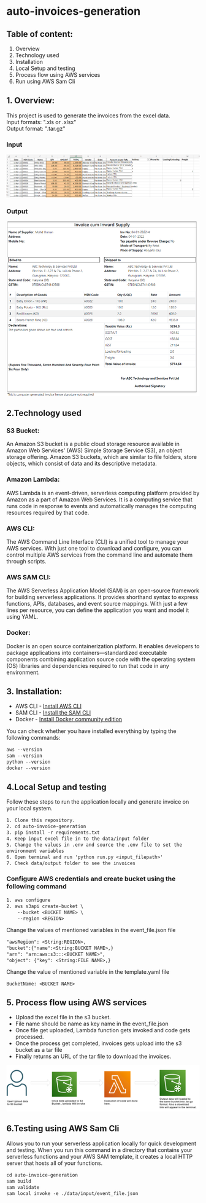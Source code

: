 # auto-invoices-generation
## Table of content: 
1. Overview
2. Technology used
3. Installation
4. Local Setup and testing
5. Process flow using AWS services
6. Run using AWS Sam Cli

## 1. Overview:
This project is used to generate the invoices from the excel data.\
Input formats: ".xls or .xlsx"\
Output format: ".tar.gz"

### Input
![Sample](img/input_data.png)

### Output
![Sample](img/sample_out.png)

## 2.Technology used
### S3 Bucket: 
An Amazon S3 bucket is a public cloud storage resource available in Amazon Web Services' (AWS) Simple Storage Service (S3), an object storage offering. Amazon S3 buckets, which are similar to file folders, store objects, which consist of data and its descriptive metadata.

### Amazon Lambda: 
AWS Lambda is an event-driven, serverless computing platform provided by Amazon as a part of Amazon Web Services. It is a computing service that runs code in response to events and automatically manages the computing resources required by that code.

### AWS CLI:
The AWS Command Line Interface (CLI) is a unified tool to manage your AWS services. With just one tool to download and configure, you can control multiple AWS services from the command line and automate them through scripts.

### AWS SAM CLI:
The AWS Serverless Application Model (SAM) is an open-source framework for building serverless applications. It provides shorthand syntax to express functions, APIs, databases, and event source mappings. With just a few lines per resource, you can define the application you want and model it using YAML.

### Docker:
Docker is an open source containerization platform. It enables developers to package applications into containers—standardized executable components combining application source code with the operating system (OS) libraries and dependencies required to run that code in any environment.

## 3. Installation: 

* AWS CLI - [Install AWS CLI](https://docs.aws.amazon.com/cli/latest/userguide/getting-started-install.html)
* SAM CLI - [Install the SAM CLI](https://docs.aws.amazon.com/serverless-application-model/latest/developerguide/serverless-sam-cli-install.html)
* Docker - [Install Docker community edition](https://hub.docker.com/search/?type=edition&offering=community)

You can check whether you have installed everything by typing the following commands:
```
aws --version
sam --version
python --version
docker --version
```
## 4.Local Setup and testing
Follow these steps to run the application locally and generate invoice on your local system.
```
1. Clone this repository.
2. cd auto-invoice-generation
3. pip install -r requirements.txt
4. Keep input excel file in to the data/input folder
5. Change the values in .env and source the .env file to set the environment variables
6. Open terminal and run 'python run.py <input_filepath>'
7. Check data/output folder to see the invoices
```

### Configure AWS credentials and create bucket using the following command
```
1. aws configure
2. aws s3api create-bucket \
    --bucket <BUCKET NAME> \
    --region <REGION>
```

Change the values of mentioned variables in the event_file.json file
  ```
  "awsRegion": <String:REGION>,
  "bucket":{"name":<String:BUCKET NAME>,}
  "arn": "arn:aws:s3:::<BUCKET NAME>",
  "object": {"key": <String:FILE NAME>,}
  ```
Change the value of mentioned variable in the template.yaml file
  ```
  BucketName: <BUCKET NAME>
  ```
## 5. Process flow using AWS services
- Upload the excel file in the s3 bucket.
- File name should be name as key name in the event_file.json
- Once file get uploaded, Lambda function gets invoked and code gets processed.
- Once the process get completed, invoices gets upload into the s3 bucket as a tar file
- Finally returns an URL of the tar file to download the invoices.

![Sample](img/auto_invoice_flowchart.png)

## 6.Testing using AWS Sam Cli
Allows you to run your serverless application locally for quick development and testing. When you run this command in a directory that contains your serverless functions and your AWS SAM template, it creates a local HTTP server that hosts all of your functions.

```
cd auto-invoice-generation
sam build
sam validate
sam local invoke -e ./data/input/event_file.json
```
